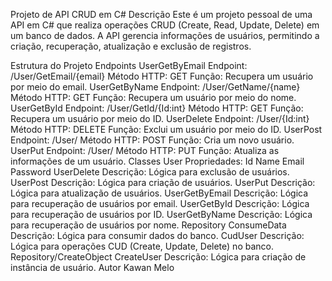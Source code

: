 Projeto de API CRUD em C#
Descrição
Este é um projeto pessoal de uma API em C# que realiza operações CRUD (Create, Read, Update, Delete) em um banco de dados. A API gerencia informações de usuários, permitindo a criação, recuperação, atualização e exclusão de registros.

Estrutura do Projeto
Endpoints
UserGetByEmail
Endpoint: /User/GetEmail/{email}
Método HTTP: GET
Função: Recupera um usuário por meio do email.
UserGetByName
Endpoint: /User/GetName/{name}
Método HTTP: GET
Função: Recupera um usuário por meio do nome.
UserGetById
Endpoint: /User/GetId/{Id:int}
Método HTTP: GET
Função: Recupera um usuário por meio do ID.
UserDelete
Endpoint: /User/{Id:int}
Método HTTP: DELETE
Função: Exclui um usuário por meio do ID.
UserPost
Endpoint: /User/
Método HTTP: POST
Função: Cria um novo usuário.
UserPut
Endpoint: /User/
Método HTTP: PUT
Função: Atualiza as informações de um usuário.
Classes
User
Propriedades:
Id
Name
Email
Password
UserDelete
Descrição: Lógica para exclusão de usuários.
UserPost
Descrição: Lógica para criação de usuários.
UserPut
Descrição: Lógica para atualização de usuários.
UserGetByEmail
Descrição: Lógica para recuperação de usuários por email.
UserGetById
Descrição: Lógica para recuperação de usuários por ID.
UserGetByName
Descrição: Lógica para recuperação de usuários por nome.
Repository
ConsumeData
Descrição: Lógica para consumir dados do banco.
CudUser
Descrição: Lógica para operações CUD (Create, Update, Delete) no banco.
Repository/CreateObject
CreateUser
Descrição: Lógica para criação de instância de usuário.
Autor
Kawan Melo

